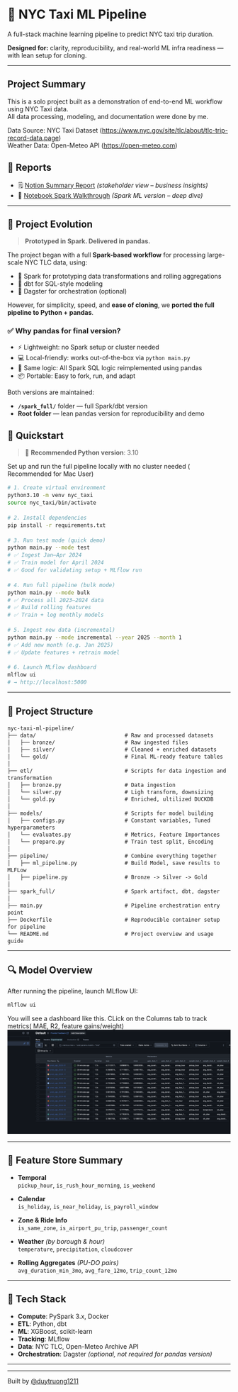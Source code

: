 # 🗽 NYC Taxi ML Pipeline

A full-stack machine learning pipeline to predict NYC taxi trip duration.

**Designed for:** clarity, reproducibility, and real-world ML infra readiness — with lean setup for cloning.

---
## Project Summary

This is a solo project built as a demonstration of end-to-end ML workflow using NYC Taxi data.  
All data processing, modeling, and documentation were done by me.

Data Source: NYC Taxi Dataset (https://www.nyc.gov/site/tlc/about/tlc-trip-record-data.page)  
Weather Data: Open-Meteo API (https://open-meteo.com)  


## 📘 Reports

- 🗒️ [Notion Summary Report](https://bitter-aster-788.notion.site/NYC-Taxi-ETA-Forecasting-Modeling-Meets-Real-World-Chaos-2248b64123bf805991cae210535ab3c7) *(stakeholder view – business insights)*
- 📓 [Notebook Spark Walkthrough](spark_full/spark_eta_model.ipynb) *(Spark ML version – deep dive)*


---

## 🧭 Project Evolution

> **Prototyped in Spark. Delivered in pandas.**

The project began with a full **Spark-based workflow** for processing large-scale NYC TLC data, using:

- 🔹 Spark for prototyping data transformations and rolling aggregations  
- 🔹 dbt for SQL-style modeling  
- 🔹 Dagster for orchestration (optional)

However, for simplicity, speed, and **ease of cloning**, we **ported the full pipeline to Python + pandas**.

### ✅ Why pandas for final version?

- ⚡ Lightweight: no Spark setup or cluster needed
- 💻 Local-friendly: works out-of-the-box via `python main.py`
- 🔁 Same logic: All Spark SQL logic reimplemented using pandas
- 📦 Portable: Easy to fork, run, and adapt


Both versions are maintained:

- **`/spark_full/`** folder — full Spark/dbt version
- **Root folder** — lean pandas version for reproducibility and demo


## 🚀 Quickstart

> 📌 **Recommended Python version**: 3.10

Set up and run the full pipeline locally with no cluster needed ( Recommended for Mac User)

```bash
# 1. Create virtual environment
python3.10 -m venv nyc_taxi
source nyc_taxi/bin/activate  

# 2. Install dependencies
pip install -r requirements.txt

# 3. Run test mode (quick demo)
python main.py --mode test
# ✅ Ingest Jan–Apr 2024
# ✅ Train model for April 2024
# ✅ Good for validating setup + MLflow run

# 4. Run full pipeline (bulk mode)
python main.py --mode bulk
# ✅ Process all 2023–2024 data
# ✅ Build rolling features
# ✅ Train + log monthly models

# 5. Ingest new data (incremental)
python main.py --mode incremental --year 2025 --month 1
# ✅ Add new month (e.g. Jan 2025)
# ✅ Update features + retrain model

# 6. Launch MLflow dashboard
mlflow ui
# → http://localhost:5000

```
---

## 📂 Project Structure

```text
nyc-taxi-ml-pipeline/
├── data/                            # Raw and processed datasets
│   ├── bronze/                      # Raw ingested files
│   ├── silver/                      # Cleaned + enriched datasets
│   └── gold/                        # Final ML-ready feature tables
│
├── etl/                             # Scripts for data ingestion and transformation 
│   ├── bronze.py                    # Data ingestion
│   └── silver.py                    # Ligh transform, downsizing 
│   └── gold.py                      # Enriched, ultilized DUCKDB
│
├── models/                          # Scripts for model building
│   ├── configs.py                   # Constant variables, Tuned hyperparameters
│   └── evaluates.py                 # Metrics, Feature Importances
│   └── prepare.py                   # Train test split, Encoding
│
├── pipeline/                        # Combine everything together
│   ├── ml_pipeline.py               # Build Model, save results to MLFLow
│   ├── pipeline.py                  # Bronze -> Silver -> Gold
│
├── spark_full/                      # Spark artifact, dbt, dagster
│
├── main.py                          # Pipeline orchestration entry point
├── Dockerfile                       # Reproducible container setup for pipeline
└── README.md                        # Project overview and usage guide
```

---

## 🔍 Model Overview

After running the pipeline, launch MLflow UI:

```bash
mlflow ui
```
You will see a dashboard like this. CLick on the Columns tab to track metrics( MAE, R2, feature gains/weight)
![MLflow Dashboard](utils/mlflow_output.png)


---

## 🧱 Feature Store Summary

- **Temporal**  
  `pickup_hour`, `is_rush_hour_morning`, `is_weekend`

- **Calendar**  
  `is_holiday`, `is_near_holiday`, `is_payroll_window`

- **Zone & Ride Info**  
  `is_same_zone`, `is_airport_pu_trip`, `passenger_count`

- **Weather** *(by borough & hour)*  
  `temperature`, `precipitation`, `cloudcover`

- **Rolling Aggregates** *(PU-DO pairs)*  
  `avg_duration_min_3mo`, `avg_fare_12mo`, `trip_count_12mo`


---




## 🧰 Tech Stack

- **Compute**: PySpark 3.x, Docker
- **ETL**: Python, dbt
- **ML**: XGBoost, scikit-learn
- **Tracking**: MLflow
- **Data**: NYC TLC, Open-Meteo Archive API
- **Orchestration**: Dagster *(optional, not required for pandas version)*

---



---

Built by [@duytruong1211](https://github.com/duytruong1211) 

